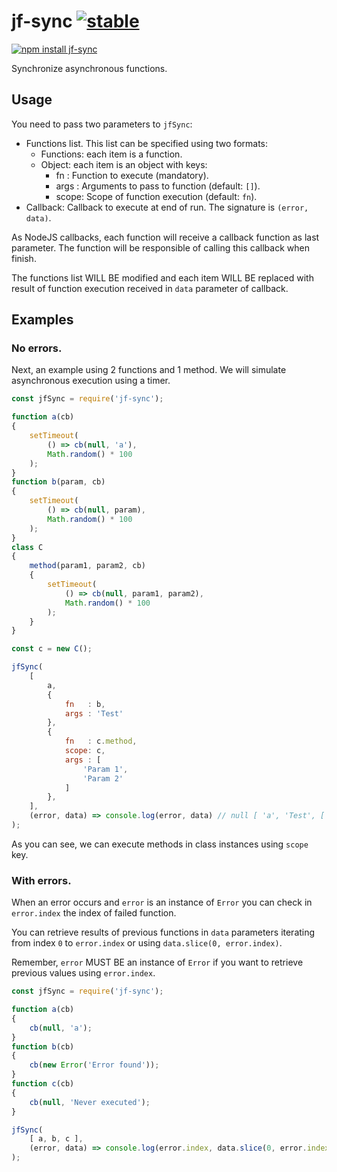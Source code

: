 # jf-sync [![stable](http://badges.github.io/stability-badges/dist/stable.svg)](http://github.com/badges/stability-badges)

[![npm install jf-sync](https://nodei.co/npm/jf-sync.png?mini=true)](https://npmjs.org/package/jf-sync/)

Synchronize asynchronous functions.

## Usage

You need to pass two parameters to `jfSync`:

- Functions list. This list can be specified using two formats:
  - Functions: each item is a function.
  - Object: each item is an object with keys:
    - fn   : Function to execute (mandatory).
    - args : Arguments to pass to function (default: `[]`).
    - scope: Scope of function execution (default: `fn`).
- Callback: Callback to execute at end of run. The signature is `(error, data)`.

As NodeJS callbacks, each function will receive a callback function as last parameter.
The function will be responsible of calling this callback when finish.
 
The functions list WILL BE modified and each item WILL BE replaced with result of
function execution received in `data` parameter of callback.

## Examples

### No errors.

Next, an example using 2 functions and 1 method. We will simulate asynchronous
execution using a timer.

```js
const jfSync = require('jf-sync');

function a(cb)
{
    setTimeout(
        () => cb(null, 'a'),
        Math.random() * 100
    );
}
function b(param, cb)
{
    setTimeout(
        () => cb(null, param),
        Math.random() * 100
    );
}
class C
{
    method(param1, param2, cb)
    {
        setTimeout(
            () => cb(null, param1, param2),
            Math.random() * 100
        );
    }
}

const c = new C();

jfSync(
    [
        a,
        {
            fn   : b,
            args : 'Test'
        },
        {
            fn   : c.method,
            scope: c,
            args : [
                'Param 1',
                'Param 2'
            ]
        },
    ],
    (error, data) => console.log(error, data) // null [ 'a', 'Test', [ 'Param 1', 'Param 2' ] ]
);
```

As you can see, we can execute methods in class instances using `scope` key.

### With errors.

When an error occurs and `error` is an instance of `Error` you can check in
`error.index` the index of failed function.

You can retrieve results of previous functions in `data` parameters
iterating from index `0` to `error.index` or using `data.slice(0, error.index)`.

Remember, `error` MUST BE an instance of `Error` if you want to retrieve previous
values using `error.index`.

```js
const jfSync = require('jf-sync');

function a(cb)
{
    cb(null, 'a');
}
function b(cb)
{
    cb(new Error('Error found'));
}
function c(cb)
{
    cb(null, 'Never executed');
}

jfSync(
    [ a, b, c ],
    (error, data) => console.log(error.index, data.slice(0, error.index)) // 1 [ 'a' ]
);
```
